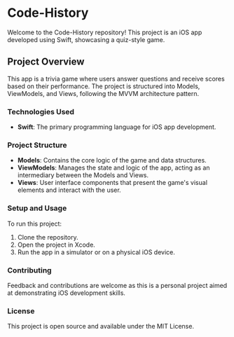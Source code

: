 # Code-History

Welcome to the Code-History repository! This project is an iOS app developed using Swift, showcasing a quiz-style game.

## Project Overview

This app is a trivia game where users answer questions and receive scores based on their performance. The project is structured into Models, ViewModels, and Views, following the MVVM architecture pattern.

### Technologies Used
- **Swift**: The primary programming language for iOS app development.

### Project Structure
- **Models**: Contains the core logic of the game and data structures.
- **ViewModels**: Manages the state and logic of the app, acting as an intermediary between the Models and Views.
- **Views**: User interface components that present the game's visual elements and interact with the user.

### Setup and Usage
To run this project:
1. Clone the repository.
2. Open the project in Xcode.
3. Run the app in a simulator or on a physical iOS device.

### Contributing
Feedback and contributions are welcome as this is a personal project aimed at demonstrating iOS development skills.

### License
This project is open source and available under the MIT License.
